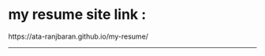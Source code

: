 <h1>my resume site link :</h1>
<a>https://ata-ranjbaran.github.io/my-resume/</a>
<hr>
<img scr="screencapture-ata-ranjbaran-github-io-my-resume-2025-01-15-16_50_55.png">
